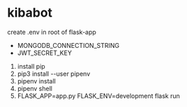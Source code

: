 # kibabot

create .env in root of flask-app
 - MONGODB_CONNECTION_STRING
 - JWT_SECRET_KEY

1. install pip
2. pip3 install --user pipenv
3. pipenv install
4. pipenv shell
3. FLASK_APP=app.py FLASK_ENV=development flask run